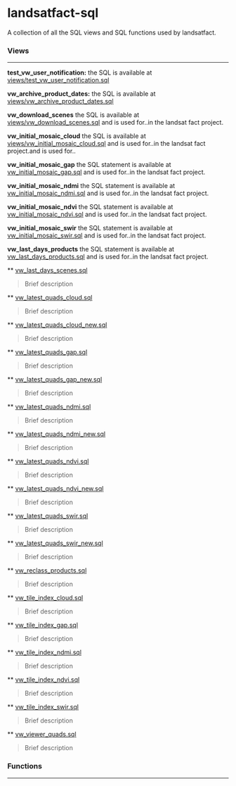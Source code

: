 # landsatfact-sql
A collection of all the SQL views and SQL functions used by landsatfact.

### Views
___
**test_vw_user_notification:** the SQL is available at [views/test_vw_user_notification.sql](views/test_vw_user_notification.sql)

**vw_archive_product_dates:** the SQL is available at [views/vw_archive_product_dates.sql](views/vw_archive_product_dates.sql)

**vw_download_scenes** the SQL is available at [views/vw_download_scenes.sql](views/vw_download_scenes.sql) and is used for..in the landsat fact project.  

**vw_initial_mosaic_cloud** the SQL is available at [views/vw_initial_mosaic_cloud.sql](views/vw_initial_mosaic_cloud.sql) and is used for..in the landsat fact project.and is used for..

**vw_initial_mosaic_gap** the SQL statement is available at [vw_initial_mosaic_gap.sql](views/vw_initial_mosaic_gap.sql) and is used for..in the landsat fact project.

**vw_initial_mosaic_ndmi**  the SQL statement is available at [vw_initial_mosaic_ndmi.sql](views/vw_initial_mosaic_ndmi.sql) and is used for..in the landsat fact project.

**vw_initial_mosaic_ndvi** the SQL statement is available at [vw_initial_mosaic_ndvi.sql](views/vw_initial_mosaic_ndvi.sql) and is used for..in the landsat fact project.

**vw_initial_mosaic_swir** the SQL statement is available at [vw_initial_mosaic_swir.sql](views/vw_initial_mosaic_swir.sql) and is used for..in the landsat fact project.

**vw_last_days_products**  the SQL statement is available at [vw_last_days_products.sql](viewws/vw_last_days_products.sql) and is used for..in the landsat fact project.

** [vw_last_days_scenes.sql](views/vw_last_days_scenes.sql)
> Brief description

** [vw_latest_quads_cloud.sql](views/vw_latest_quads_cloud.sql)
> Brief description

** [vw_latest_quads_cloud_new.sql](views/vw_latest_quads_cloud_new.sql)
> Brief description

** [vw_latest_quads_gap.sql](views/vw_latest_quads_gap.sql)
> Brief description

** [vw_latest_quads_gap_new.sql](views/vw_latest_quads_gap_new.sql)
> Brief description

** [vw_latest_quads_ndmi.sql](views/vw_latest_quads_ndmi.sql)
> Brief description

** [vw_latest_quads_ndmi_new.sql](views/vw_latest_quads_ndmi_new.sql)
> Brief description

** [vw_latest_quads_ndvi.sql](views/vw_latest_quads_ndvi.sql)
> Brief description

** [vw_latest_quads_ndvi_new.sql](views/vw_latest_quads_ndvi_new.sql)
> Brief description

** [vw_latest_quads_swir.sql](views/vw_latest_quads_swir.sql)
> Brief description

** [vw_latest_quads_swir_new.sql](views/vw_latest_quads_swir_new.sql)
> Brief description

** [vw_reclass_products.sql](views/vw_reclass_products.sql)
> Brief description

** [vw_tile_index_cloud.sql](views/vw_tile_index_cloud.sql)
> Brief description

** [vw_tile_index_gap.sql](views/vw_tile_index_gap.sql)
> Brief description

** [vw_tile_index_ndmi.sql](views/vw_tile_index_ndmi.sql)
> Brief description

** [vw_tile_index_ndvi.sql](views/vw_tile_index_ndvi.sql)
> Brief description

** [vw_tile_index_swir.sql](views/vw_tile_index_swir.sql)
> Brief description

** [vw_viewer_quads.sql](views/vw_viewer_quads.sql)
> Brief description

### Functions
---
